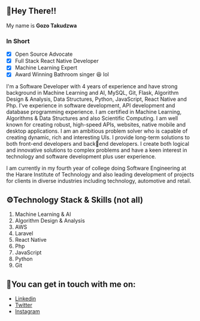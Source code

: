 

## 👋Hey There!!

My name is **Gozo Takudzwa**

### **In Short**

- [x] Open Source Advocate
- [x] Full Stack React Native Developer
- [x] Machine Learning Expert
- [x] Award Winning Bathroom singer :laughing: lol

I'm a Software Developer with 4 years of experience and have strong background in 
Machine Learning and AI, MySQL, Git, Flask, Algorithm Design & Analysis, Data 
Structures, Python, JavaScript, React Native and Php. I've experience in software 
development, API development and database programming experience. I am certified in 
Machine Learning, Algorithms & Data Structures and also Scientific Computing. I am well 
known for creating robust, high-speed APIs, websites, native mobile and desktop 
applications. I am an ambitious problem solver who is capable of creating dynamic, rich 
and interesting UIs. I provide long-term solutions to both front-end developers and backend developers. I create both logical and innovative solutions to complex problems and 
have a keen interest in technology and software development plus user experience.

I am currently in my fourth year of college doing Software Engineering at the Harare 
Institute of Technology and also leading development of projects for clients in diverse industries including technology, 
automotive and retail.

    
## ⚙Technology Stack & Skills (not all)

1. Machine Learning & AI
1. Algorithm Design & Analysis
1. AWS
1. Laravel
1. React Native
1. Php
1. JavaScript
1. Python
1. Git


## 🔗You can get in touch with me on:
 
- [Linkedin](https://www.linkedin.com/in/tgozo19/)
- [Twitter](https://twitter.com/t_gozo19)
- [Instagram](https://www.instagram.com/t.gozo19/)
